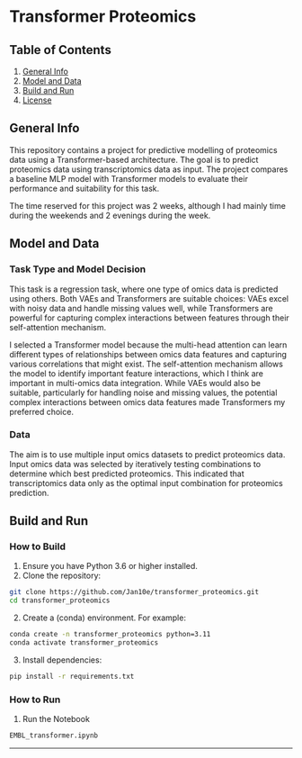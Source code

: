 <!--
-*- coding: utf-8 -*-

 Author: Jantine Broek <jantine.broek@simmons-simmons.com>
 License: MIT
-->

# Transformer Proteomics


## Table of Contents
1. [General Info](#general-info)
2. [Model and Data](#model-and-data)
3. [Build and Run](#build-and-run)
4. [License](#license)



<a name="general-info"></a>
## General Info

This repository contains a project for predictive modelling of proteomics data using a Transformer-based architecture. The goal is to predict proteomics data using transcriptomics data as input. The project compares a baseline MLP model with Transformer models to evaluate their performance and suitability for this task.

The time reserved for this project was 2 weeks, although I had mainly time during the weekends and 2 evenings during the week.



<a name="model-and-data"></a>
## Model and Data

### Task Type and Model Decision
This task is a regression task, where one type of omics data is predicted using others. Both VAEs and Transformers are suitable choices: VAEs excel with noisy data and handle missing values well, while Transformers are powerful for capturing complex interactions between features through their self-attention mechanism.

I selected a Transformer model because the multi-head attention can learn different types of relationships between omics data features and capturing various correlations that might exist. The self-attention mechanism allows the model to identify important feature interactions, which I think are important in multi-omics data integration. While VAEs would also be suitable, particularly for handling noise and missing values, the potential complex interactions between omics data features made Transformers my preferred choice.

### Data
The aim is to use multiple input omics datasets to predict proteomics data. Input omics data was selected by iteratively testing combinations to determine which best predicted proteomics. This indicated that transcriptomics data only as the optimal input combination for proteomics prediction.



<a name="build-and-run"></a>
## Build and Run

### How to Build

1. Ensure you have Python 3.6 or higher installed.
2. Clone the repository:

```bash
git clone https://github.com/Jan10e/transformer_proteomics.git
cd transformer_proteomics
```

2. Create a (conda) environment. For example:

```bash
conda create -n transformer_proteomics python=3.11
conda activate transformer_proteomics
```

3. Install dependencies:

```bash
pip install -r requirements.txt
```

### How to Run

1. Run the Notebook
```bash
EMBL_transformer.ipynb
```

---


